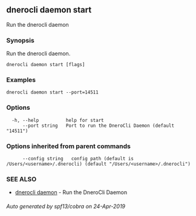 ## dnerocli daemon start

Run the dnerocli daemon

### Synopsis

Run the dnerocli daemon.

```
dnerocli daemon start [flags]
```

### Examples

```
dnerocli daemon start --port=14511
```

### Options

```
  -h, --help          help for start
      --port string   Port to run the DneroCli Daemon (default "14511")
```

### Options inherited from parent commands

```
      --config string   config path (default is /Users/<username>/.dnerocli) (default "/Users/<username>/.dnerocli")
```

### SEE ALSO

* [dnerocli daemon](dnerocli_daemon.md)	 - Run the DneroCli Daemon

###### Auto generated by spf13/cobra on 24-Apr-2019
